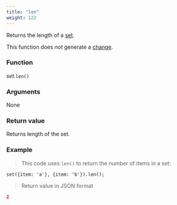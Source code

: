 ```yaml
---
title: "len"
weight: 122
---
```


Returns the length of a [set](..).

This function does *not* generate a [change](../../../overview/changes).

### Function

*set*.`len()`

### Arguments

None

### Return value

Returns length of the set.

### Example

> This code uses `len()` to return the number of items in a set:

```thingsdb,json_response
set({item: 'a'}, {item: 'b'}).len();
```

> Return value in JSON format

```json
2
```
